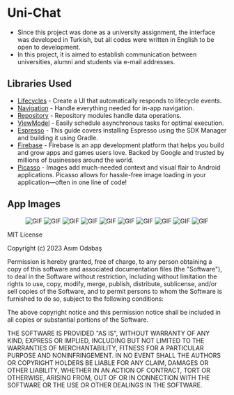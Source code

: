 # Uni-Chat

* Since this project was done as a university assignment, the interface was developed in Turkish, but all codes were written in English to be open to development. 
* In this project, it is aimed to establish communication between universities, alumni and students via e-mail addresses.

Libraries Used
--------------
  * [Lifecycles][12] - Create a UI that automatically responds to lifecycle events.
  * [Navigation][14] - Handle everything needed for in-app navigation.
  * [Repository][18] - Repository modules handle data operations.
  * [ViewModel][17] - Easily schedule asynchronous tasks for optimal execution.
  * [Espresso][90] - This guide covers installing Espresso using the SDK Manager and building it using Gradle.
  * [Firebase][91] - Firebase is an app development platform that helps you build and grow apps and games users love. Backed by Google and trusted by millions of businesses around the world.
  * [Picasso][10] - Images add much-needed context and visual flair to Android applications. Picasso allows for hassle-free image loading in your application—often in one line of code!
  
App Images
--------------
<p align="center">
  <img src="https://user-images.githubusercontent.com/71982171/173624956-e9791c0a-71f4-4955-bacb-b37b2116450d.png" alt="GIF" />
  <img src="https://user-images.githubusercontent.com/71982171/173624968-a50c474a-c1af-4763-9095-ffa51bb76dc2.png" alt="GIF" />
  <img src="https://user-images.githubusercontent.com/71982171/173624962-a8281325-62b6-423b-9e71-e35342d30b3b.png" alt="GIF" />
  <img src="https://user-images.githubusercontent.com/71982171/173624960-3cc6073c-237b-42d0-95f4-ef95784d3fd4.png" alt="GIF" />
  <img src="https://user-images.githubusercontent.com/71982171/173624939-31eae481-0675-4f45-b760-5ad4a9c60af4.png" alt="GIF" />
  <img src="https://user-images.githubusercontent.com/71982171/173624944-fb496e94-7db8-4146-af9b-b290fbb2ae0f.png" alt="GIF" />
  <img src="https://user-images.githubusercontent.com/71982171/173624947-e4541dd7-1774-4726-a9bc-0b30bd45db74.png" alt="GIF" />
  <img src="https://user-images.githubusercontent.com/71982171/173624948-e582c46b-ef1b-4491-9610-0b41808a66d5.png" alt="GIF" />
  <img src="https://user-images.githubusercontent.com/71982171/173624949-e7fe018c-3eed-47a9-b2fc-b6201c6072ca.png" alt="GIF" />
  <img src="https://user-images.githubusercontent.com/71982171/173624953-4df49253-47b6-460a-a748-58eb28bdbfa8.png" alt="GIF" />
</p>

MIT License

Copyright (c) 2023 Asım Odabaş

Permission is hereby granted, free of charge, to any person obtaining a copy
of this software and associated documentation files (the "Software"), to deal
in the Software without restriction, including without limitation the rights
to use, copy, modify, merge, publish, distribute, sublicense, and/or sell
copies of the Software, and to permit persons to whom the Software is
furnished to do so, subject to the following conditions:

The above copyright notice and this permission notice shall be included in all
copies or substantial portions of the Software.

THE SOFTWARE IS PROVIDED "AS IS", WITHOUT WARRANTY OF ANY KIND, EXPRESS OR
IMPLIED, INCLUDING BUT NOT LIMITED TO THE WARRANTIES OF MERCHANTABILITY,
FITNESS FOR A PARTICULAR PURPOSE AND NONINFRINGEMENT. IN NO EVENT SHALL THE
AUTHORS OR COPYRIGHT HOLDERS BE LIABLE FOR ANY CLAIM, DAMAGES OR OTHER
LIABILITY, WHETHER IN AN ACTION OF CONTRACT, TORT OR OTHERWISE, ARISING FROM,
OUT OF OR IN CONNECTION WITH THE SOFTWARE OR THE USE OR OTHER DEALINGS IN THE
SOFTWARE.

[10]: https://square.github.io/picasso/
[12]: https://developer.android.com/jetpack/compose/lifecycle
[14]: https://developer.android.com/jetpack/compose/navigation
[17]: https://developer.android.com/jetpack/compose/state#viewmodel-state
[18]: https://developer.android.com/jetpack/guide#fetch-data
[90]: https://developer.android.com/training/testing/espresso/setup
[91]: https://firebase.google.com/docs/android/setup
